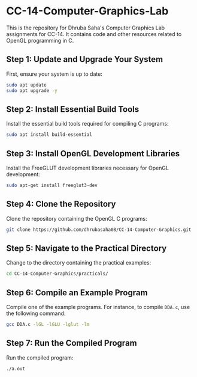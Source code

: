 # CC-14-Computer-Graphics-Lab

This is the repository for Dhruba Saha's Computer Graphics Lab assignments for CC-14. It contains code and other resources related to OpenGL programming in C.

## Step 1: Update and Upgrade Your System

First, ensure your system is up to date:

```sh
sudo apt update
sudo apt upgrade -y
```

## Step 2: Install Essential Build Tools

Install the essential build tools required for compiling C programs:

```sh
sudo apt install build-essential
```

## Step 3: Install OpenGL Development Libraries

Install the FreeGLUT development libraries necessary for OpenGL development:

```sh
sudo apt-get install freeglut3-dev
```

## Step 4: Clone the Repository

Clone the repository containing the OpenGL C programs:

```sh
git clone https://github.com/dhrubasaha08/CC-14-Computer-Graphics.git
```

## Step 5: Navigate to the Practical Directory

Change to the directory containing the practical examples:

```sh
cd CC-14-Computer-Graphics/practicals/
```

## Step 6: Compile an Example Program

Compile one of the example programs. For instance, to compile `DDA.c`, use the following command:

```sh
gcc DDA.c -lGL -lGLU -lglut -lm
```

## Step 7: Run the Compiled Program

Run the compiled program:

```sh
./a.out
```
